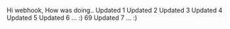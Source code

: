 Hi webhook, How was doing..
Updated 1
Updated 2
Updated 3
Updated 4
Updated 5
Updated 6 ... :) 69
Updated 7 ... :)
